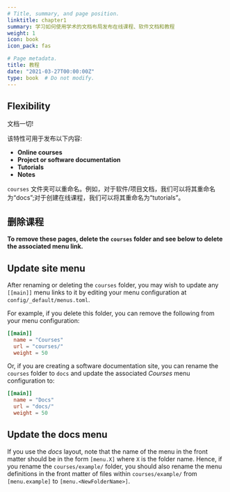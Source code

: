 ```yaml
---
# Title, summary, and page position.
linktitle: chapter1
summary: 学习如何使用学术的文档布局发布在线课程、软件文档和教程
weight: 1
icon: book
icon_pack: fas

# Page metadata.
title: 教程
date: "2021-03-27T00:00:00Z"
type: book  # Do not modify.
---
```


## Flexibility

文档一切!

该特性可用于发布以下内容:

* **Online courses**
* **Project or software documentation**
* **Tutorials**
* **Notes**

`courses` 文件夹可以重命名。例如，对于软件/项目文档，我们可以将其重命名为“docs”;对于创建在线课程，我们可以将其重命名为“tutorials”。

## 删除课程

**To remove these pages, delete the `courses` folder and see below to delete the associated menu link.**

## Update site menu

After renaming or deleting the `courses` folder, you may wish to update any `[[main]]` menu links to it by editing your menu configuration at `config/_default/menus.toml`.

For example, if you delete this folder, you can remove the following from your menu configuration:

```toml
[[main]]
  name = "Courses"
  url = "courses/"
  weight = 50
```

Or, if you are creating a software documentation site, you can rename the `courses` folder to `docs` and update the associated *Courses* menu configuration to:

```toml
[[main]]
  name = "Docs"
  url = "docs/"
  weight = 50
```

## Update the docs menu

If you use the *docs* layout, note that the name of the menu in the front matter should be in the form `[menu.X]` where `X` is the folder name. Hence, if you rename the `courses/example/` folder, you should also rename the menu definitions in the front matter of files within `courses/example/` from `[menu.example]` to `[menu.<NewFolderName>]`.
